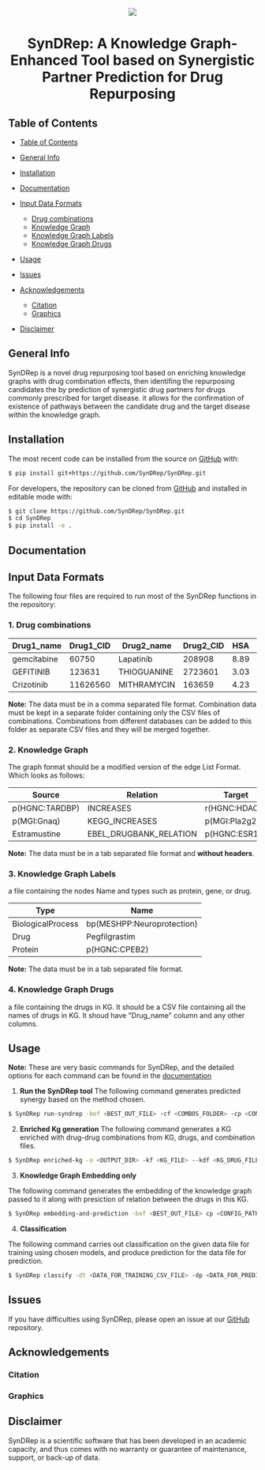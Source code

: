 



<p align="center">
  <img src="docs/source/logo.jpg">
</p>

<h1 align="center">
  SynDRep: A Knowledge Graph-Enhanced Tool based on Synergistic Partner Prediction for Drug Repurposing
</h1>

## Table of Contents

- [Table of Contents](#table-of-contents)
- [General Info](#general-info)
- [Installation](#installation)
- [Documentation](#documentation)
- [Input Data Formats](#input-data-formats)
  - [Drug combinations](#drug-combinations)
  - [Knowledge Graph](#knowledge-graph)
  - [Knowledge Graph Labels](#knowledge-graph-labels)
  - [Knowledge Graph Drugs](#knowledge-graph-drugs)

- [Usage](#usage)
- [Issues](#issues)
- [Acknowledgements](#acknowledgements)
  - [Citation](#citation)
  - [Graphics](#graphics)
- [Disclaimer](#disclaimer)

## General Info

SynDRep is  a novel drug repurposing tool based on enriching knowledge graphs with drug combination effects, then identifing the repurposing candidates the by prediction of synergistic drug partners for drugs commonly prescribed for target disease. it allows for the confirmation of existence of pathways  between the candidate drug and the target disease within the knowledge graph.

## Installation


The most recent code can be installed from the source on [GitHub](https://github.com/syndrep) with:

```bash
$ pip install git+https://github.com/SynDRep/SynDRep.git
```

For developers, the repository can be cloned from [GitHub](https://github.com/syndrep) and installed in editable mode with:

```bash
$ git clone https://github.com/SynDRep/SynDRep.git
$ cd SynDRep
$ pip install -e .
```

## Documentation



## Input Data Formats
The following four files are required to run most of the SynDRep functions in the repository:

### 1. Drug combinations

| Drug1_name    | Drug1_CID | Drug2_name | Drug2_CID | HSA | Bliss | Loewe | ZIP | Source_DB | DB_ID
| --------- | -------- | -------- | -------- |  --------- | -------- | -------- | -------- | --------- | -------- | 
| gemcitabine | 60750 | Lapatinib | 208908 | 8.89 | 8.33 | 2.1 | 10.98 | DrugcombPortal | 48775 |
| GEFITINIB | 123631 | THIOGUANINE | 2723601 | 3.03 | -2.67 | 1.01 | -8.43 | DrugcombDB | 168014 |
|Crizotinib | 11626560 | MITHRAMYCIN | 163659 | 4.23 | 5.73 | 4.46 | -0.33 | DrugcombPortal | 355424 |

**Note:** The data must be in a comma separated file format. Combination data must be kept in a separate folder containing only the CSV files of combinations. Combinations from different databases can be added to this folder as separate CSV files and they will be merged together.

### 2. Knowledge Graph

The graph format should be a modified version of the edge List Format. Which looks as follows:

| Source    | Relation    | Target    |
| --------- | ----------- | --------- |
| p(HGNC:TARDBP) | INCREASES | r(HGNC:HDAC6)
| p(MGI:Gnaq) | KEGG_INCREASES | p(MGI:Pla2g2c)
| Estramustine | EBEL_DRUGBANK_RELATION | p(HGNC:ESR1)
    
**Note:** The data must be in a tab separated file format and **without headers**.

### 3. Knowledge Graph Labels

a file containing the nodes Name and types such as protein, gene, or drug.

| Type    | Name    |
| --------- | ----------- |
| BiologicalProcess | bp(MESHPP:Neuroprotection) |
| Drug | Pegfilgrastim
|Protein | p(HGNC:CPEB2)
    
**Note:** The data must be in a tab separated file format.

### 4. Knowledge Graph Drugs

a file containing the drugs in KG.  It should be a CSV file containing all the names of drugs in KG. It shoud have "Drug_name" column and any other columns.
    

## Usage

**Note:** These are very basic commands for SynDRep, and the detailed options for each command can be found in the [documentation](#documentation)

1. **Run the SynDRep tool**
The following command generates predicted synergy based on the method chosen.

```bash
$ SynDRep run-syndrep -bof <BEST_OUT_FILE> -cf <COMBOS_FOLDER> -cp <CONFIG_PATH> -d <DEVICE> -dcn <DRUG_CLASS_NAME> -emn <EM_MODELS_NAME> -ft <FILTER_TRAINING_SET> -kdf <KG_DRUG_FILE> -kf <KG_FILE> -klf <KG_LABELS_FILE> -m <METHOD_FOR_SYNDREP> -mmn <ML_MODELS_NAME> -nb <NUMBER_OF_BITS_FOR_MORGAN_FP> -ncd <NAME_CID_DICTIONARY>  -on <OPTIMIZER_NAME> -o <OUTPUT_DIR> -pr <PREDICT_REVERSE_RELATION_BETWEEN_DRUGS:BOOL> -r <RADIUS_FOR_MORGAN_FP> -rl <RANDOM_LABELS_FOR_ML> -sys <SYNERGY_SCORING_MODEL> -sml <SCORING_METRIC_FOR_ML> -s <MAKE_SUBSPLITS> -vcv <VALIDATION_CV_FOR_ML>
```

2. **Enriched Kg generation**
The following command generates a KG enriched with drug-drug combinations from KG, drugs, and combination files.

```bash
$ SynDRep enriched-kg -o <OUTPUT_DIR> -kf <KG_FILE> --kdf <KG_DRUG_FILE> -ncd <NAME_CID_DICTIONARY> -cf <COMBOS_FOLDER> 
```

3. **Knowledge Graph Embedding only**

The following command generates the embedding of the knowledge graph passed to it along with presiction of relation between the drugs in this KG.

```bash
$ SynDRep embedding-and-prediction -bof <BEST_OUT_FILE> cp <CONFIG_PATH> -dcn <DRUG_CLASS_NAME> -emn <EM_MODELS_NAME> --ft <FILTER_TRAINING_SET> -ged <GET_EMBEDDINGS:BOOL> -kdf <KG_DRUG_FILE> -kf <KG_FILE> -klf <KG_LABELS_FILE> -o <OUTPUT_DIR> -pr <PREDICT_REVERSE_RELATION_BETWEEN_DRUGS:BOOL>  s <MAKE_SUBSPLITS> 
```

4. **Classification**

The following command carries out classification on the given data file for training using chosen models, and produce prediction for the data file for prediction.

```bash
$ SynDRep classify -dt <DATA_FOR_TRAINING_CSV_FILE> -dp <DATA_FOR_PREDICTION_CSV_FILE> -mmn <ML_MODELS_NAME> -on <OPTIMIZER_NAME> -o <OUTPUT_DIR> -rl <RANDOM_LABELS_FOR_ML> -sml <SCORING_METRIC_FOR_ML> -vcv <VALIDATION_CV_FOR_ML>
```

## Issues

If you have difficulties using SynDRep, please open an issue at our [GitHub](https://github.com/syndrep) repository.

## Acknowledgements

### Citation



### Graphics



## Disclaimer

SynDRep is a scientific software that has been developed in an academic capacity, and thus comes with no warranty or guarantee of maintenance, support, or back-up of data.
